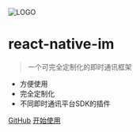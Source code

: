 ![LOGO](image/favicon.ico)

# react-native-im

> 一个可完全定制化的即时通讯框架

* 方便使用
* 完全定制化
* 不同即时通讯平台SDK的插件

[GitHub](https://github.com/gaoxiaosong/react-native-im)
[开始使用](zh-cn/README)